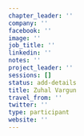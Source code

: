 ```yaml
---
chapter_leader: ''
company: ''
facebook: ''
image: ''
job_title: ''
linkedin: ''
notes: ''
project_leader: ''
sessions: []
status: add-details
title: Zuhal Vargun
travel_from: ''
twitter: ''
type: participant
website: ''
---
```


<!-- put more details about participant here -->
